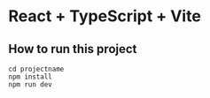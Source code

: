 # React + TypeScript + Vite

## How to run this project

```
cd projectname
npm install
npm run dev
```
